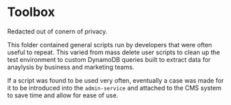 # Toolbox
Redacted out of conern of privacy.

This folder contained general scripts run by developers that were often useful to repeat. This varied from mass delete user scripts to clean up the test environment to custom DynamoDB queries built to extract data for anaylysis by business and marketing teams.

If a script was found to be used very often, eventually a case was made for it to be introduced into the `admin-service` and attached to the CMS system to save time and allow for ease of use.